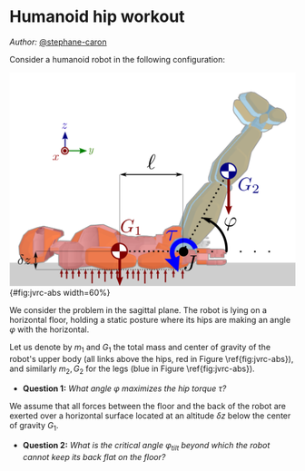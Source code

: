 # Humanoid hip workout

*Author:* [\@stephane-caron](https://github.com/stephane-caron)

Consider a humanoid robot in the following configuration:

![JVRC humanoid model lying on a horizontal floor.](figures/jvrc-abs.svg){#fig:jvrc-abs width=60%}

We consider the problem in the sagittal plane. The robot is lying on a horizontal floor, holding a static posture where its hips are making an angle $\varphi$ with the horizontal.

Let us denote by $m_1$ and $G_1$ the total mass and center of gravity of the robot's upper body (all links above the hips, red in Figure \ref{fig:jvrc-abs}), and similarly $m_2, G_2$ for the legs (blue in Figure \ref{fig:jvrc-abs}).

- **Question 1:** *What angle $\varphi$ maximizes the hip torque $\tau$?*

We assume that all forces between the floor and the back of the robot are exerted over a horizontal surface located at an altitude $\delta z$ below the center of gravity $G_1$.

- **Question 2:** *What is the critical angle $\varphi_{\mathrm{tilt}}$ beyond which the robot cannot keep its back flat on the floor?*
